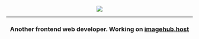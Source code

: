 <p align="center"><a href="https://discord.com/users/877409307086434335"><img src="https://discord.c99.nl/widget/theme-4/877409307086434335.png" /></a></p>
<hr>
<h3 align="center">Another frontend web developer. Working on <a href="https://imagehub.host">imagehub.host</a>
